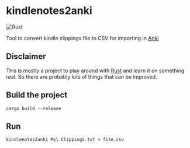 # kindlenotes2anki

![Rust](https://github.com/jdambron/kindlenotes2anki/workflows/Rust/badge.svg)

Tool to convert kindle clippings file to CSV for importing in [Anki](https://apps.ankiweb.net/)

## Disclaimer

This is mostly a project to play around with [Rust](https://www.rust-lang.org/) and learn it on something real.
So there are probably lots of things that can be improved.

## Build the project

```Shell
cargo build --release
```

## Run

```Shell
kindlenotes2anki My\ Clippings.txt > file.csv
```
